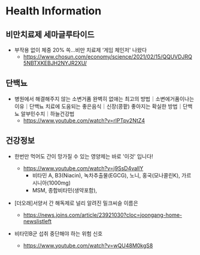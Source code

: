 # Health Information

## 비만치료제 세마글루타이드
* 부작용 없이 체중 20% 쏙...비만 치료제 ‘게임 체인저' 나왔다
  - https://www.chosun.com/economy/science/2021/02/15/QQUVDJRQ5NBTXKEBJH2NYJR2XU/
  
  
## 단백뇨
* 병원에서 해결해주지 않는 소변거품 완벽히 없애는 최고의 방법｜소변에거품이나는이유｜단백뇨 치료에 도움되는 좋은음식｜신장(콩팥) 좋아지는 확실한 방법｜단백뇨 알부민수치｜하늘건강법
  - https://www.youtube.com/watch?v=rlPTpv2NtZ4
  
  
## 건강정보
* 한번만 먹어도 간이 망가질 수 있는 영양제는 바로 '이것' 입니다!
  - https://www.youtube.com/watch?v=j9SsD4vallY
    - 비타민 A, B3(Niacin), 녹차추출물(EGCG), 노니, 홍국(모나콜린K), 가르시니아(1000mg)
    - MSM, 종합비타민(생약포함), 
* [더오래]서양서 간 해독제로 널리 알려진 밀크씨슬 이름은
  - https://news.joins.com/article/23921030?cloc=joongang-home-newslistleft

* 비타민B군 섭취 중단해야 하는 위험 신호
  - https://www.youtube.com/watch?v=wQU48M0kgS8
